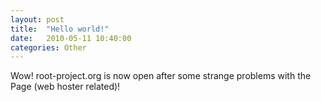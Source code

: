 ```yaml
---
layout: post
title:  "Hello world!"
date:   2010-05-11 10:40:00
categories: Other
---
```


Wow! root-project.org is now open after some strange problems with the Page (web hoster related)!
